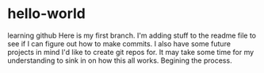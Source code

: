 # hello-world
learning github
Here is my first branch.
I'm adding stuff to the readme file to see if I can figure out how to make commits.
I also have some future projects in mind I'd like to create git repos for.
It may take some time for my understanding to sink in on how this all works.
Begining the process.
